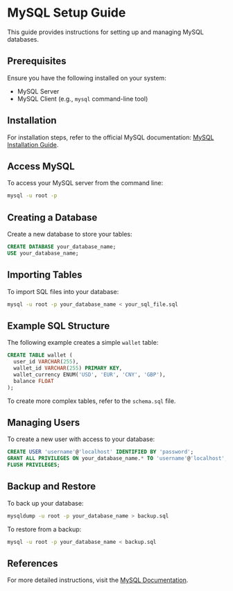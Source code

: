 
# MySQL Setup Guide

This guide provides instructions for setting up and managing MySQL databases.

## Prerequisites
Ensure you have the following installed on your system:
- MySQL Server
- MySQL Client (e.g., `mysql` command-line tool)

## Installation
For installation steps, refer to the official MySQL documentation: [MySQL Installation Guide](https://dev.mysql.com/doc/mysql-installation-excerpt/5.7/en/).

## Access MySQL
To access your MySQL server from the command line:

```bash
mysql -u root -p
```

## Creating a Database
Create a new database to store your tables:

```sql
CREATE DATABASE your_database_name;
USE your_database_name;
```

## Importing Tables
To import SQL files into your database:

```bash
mysql -u root -p your_database_name < your_sql_file.sql
```

## Example SQL Structure

The following example creates a simple `wallet` table:

```sql
CREATE TABLE wallet (
  user_id VARCHAR(255),
  wallet_id VARCHAR(255) PRIMARY KEY,
  wallet_currency ENUM('USD', 'EUR', 'CNY', 'GBP'),
  balance FLOAT
);
```

To create more complex tables, refer to the `schema.sql` file.

## Managing Users
To create a new user with access to your database:

```sql
CREATE USER 'username'@'localhost' IDENTIFIED BY 'password';
GRANT ALL PRIVILEGES ON your_database_name.* TO 'username'@'localhost';
FLUSH PRIVILEGES;
```

## Backup and Restore
To back up your database:

```bash
mysqldump -u root -p your_database_name > backup.sql
```

To restore from a backup:

```bash
mysql -u root -p your_database_name < backup.sql
```

## References
For more detailed instructions, visit the [MySQL Documentation](https://dev.mysql.com/doc/).

